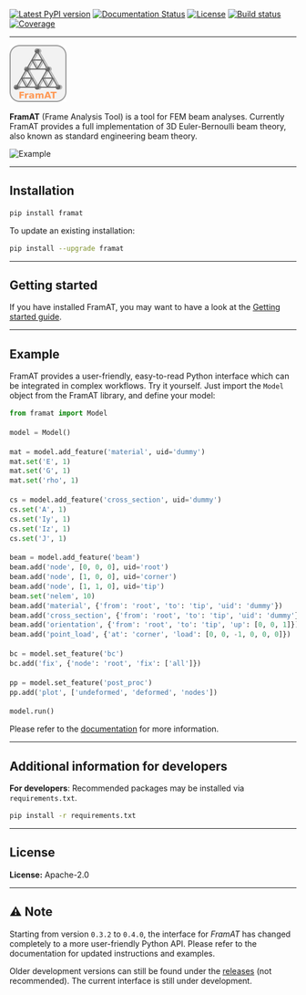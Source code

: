 [![Latest PyPI version](https://img.shields.io/pypi/v/framat.svg?style=flat)](https://pypi.org/project/framat/)
[![Documentation Status](https://readthedocs.org/projects/framat/badge/?version=latest)](https://framat.readthedocs.io/en/latest/?badge=latest)
[![License](https://img.shields.io/badge/license-Apache%202-blue.svg)](https://github.com/airinnova/framat/blob/master/LICENSE.txt)
[![Build status](https://travis-ci.org/airinnova/framat.svg?branch=master)](https://travis-ci.org/airinnova/framat)
[![Coverage](https://codecov.io/gh/airinnova/framat/branch/master/graph/badge.svg)](https://codecov.io/gh/airinnova/framat)

---

<img src="https://raw.githubusercontent.com/airinnova/framat/master/docs/source/_static/images/logo/logo.png" alt="FramAT" width="100" />

**FramAT** (Frame Analysis Tool) is a tool for FEM beam analyses. Currently FramAT provides a full implementation of 3D Euler-Bernoulli beam theory, also known as standard engineering beam theory.

<img src="https://raw.githubusercontent.com/airinnova/framat/master/docs/source/_static/images/main.png" alt="Example" width="600" />

---

## Installation

```bash
pip install framat
```

To update an existing installation:

```bash
pip install --upgrade framat
```

---

## Getting started

If you have installed FramAT, you may want to have a look at the [Getting started guide](https://framat.readthedocs.io/en/latest/user_guide/getting_started.html).

---

## Example

FramAT provides a user-friendly, easy-to-read Python interface which can be integrated in complex workflows. Try it yourself. Just import the `Model` object from the FramAT library, and define your model:

```python
from framat import Model

model = Model()

mat = model.add_feature('material', uid='dummy')
mat.set('E', 1)
mat.set('G', 1)
mat.set('rho', 1)

cs = model.add_feature('cross_section', uid='dummy')
cs.set('A', 1)
cs.set('Iy', 1)
cs.set('Iz', 1)
cs.set('J', 1)

beam = model.add_feature('beam')
beam.add('node', [0, 0, 0], uid='root')
beam.add('node', [1, 0, 0], uid='corner')
beam.add('node', [1, 1, 0], uid='tip')
beam.set('nelem', 10)
beam.add('material', {'from': 'root', 'to': 'tip', 'uid': 'dummy'})
beam.add('cross_section', {'from': 'root', 'to': 'tip', 'uid': 'dummy'})
beam.add('orientation', {'from': 'root', 'to': 'tip', 'up': [0, 0, 1]})
beam.add('point_load', {'at': 'corner', 'load': [0, 0, -1, 0, 0, 0]})

bc = model.set_feature('bc')
bc.add('fix', {'node': 'root', 'fix': ['all']})

pp = model.set_feature('post_proc')
pp.add('plot', ['undeformed', 'deformed', 'nodes'])

model.run()
```

Please refer to the [documentation](https://framat.readthedocs.io/) for more information.

---

## Additional information for developers

**For developers**: Recommended packages may be installed via `requirements.txt`.

```bash
pip install -r requirements.txt
```

---

## License

**License:** Apache-2.0

---

## ⚠ Note

Starting from version `0.3.2` to `0.4.0`, the interface for *FramAT* has changed completely to a more user-friendly Python API. Please refer to the documentation for updated instructions and examples.

Older development versions can still be found under the [releases](https://github.com/airinnova/framat/releases) (not recommended). The current interface is still under development.
